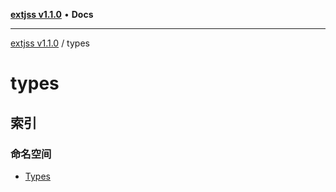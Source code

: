 [**extjss v1.1.0**](../README.md) • **Docs**

***

[extjss v1.1.0](../modules.md) / types

# types

## 索引

### 命名空间

- [Types](namespaces/Types/README.md)

